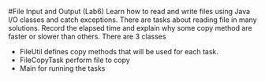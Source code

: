 #File Input and Output (Lab6)
Learn how to read and write files using Java I/O classes and catch exceptions.
There are tasks about reading file in many solutions. Record the elapsed time and explain why some copy method are faster or slower than others.
There are 3 classes
* FileUtil defines copy methods that will be used for each task.
* FileCopyTask perform file to copy
* Main for running the tasks
